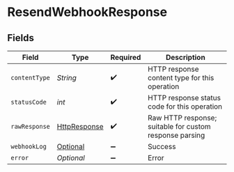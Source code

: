 # ResendWebhookResponse


## Fields

| Field                                                                                                                         | Type                                                                                                                          | Required                                                                                                                      | Description                                                                                                                   |
| ----------------------------------------------------------------------------------------------------------------------------- | ----------------------------------------------------------------------------------------------------------------------------- | ----------------------------------------------------------------------------------------------------------------------------- | ----------------------------------------------------------------------------------------------------------------------------- |
| `contentType`                                                                                                                 | *String*                                                                                                                      | :heavy_check_mark:                                                                                                            | HTTP response content type for this operation                                                                                 |
| `statusCode`                                                                                                                  | *int*                                                                                                                         | :heavy_check_mark:                                                                                                            | HTTP response status code for this operation                                                                                  |
| `rawResponse`                                                                                                                 | [HttpResponse<InputStream>](https://docs.oracle.com/en/java/javase/11/docs/api/java.net.http/java/net/http/HttpResponse.html) | :heavy_check_mark:                                                                                                            | Raw HTTP response; suitable for custom response parsing                                                                       |
| `webhookLog`                                                                                                                  | [Optional<WebhookLog>](../../models/components/WebhookLog.md)                                                                 | :heavy_minus_sign:                                                                                                            | Success                                                                                                                       |
| `error`                                                                                                                       | *Optional<Error>*                                                                                                             | :heavy_minus_sign:                                                                                                            | Error                                                                                                                         |